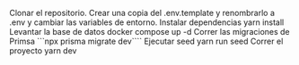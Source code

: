 Clonar el repositorio.
Crear una copia del .env.template y renombrarlo a .env y cambiar las variables de entorno.
Instalar dependencias yarn install
Levantar la base de datos docker compose up -d
Correr las migraciones de Primsa ```npx prisma migrate dev````
Ejecutar seed yarn run seed
Correr el proyecto yarn dev
